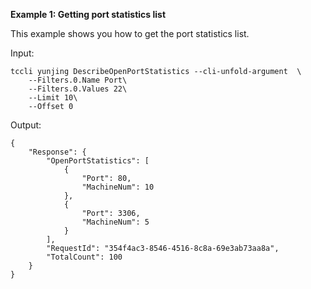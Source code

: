 **Example 1: Getting port statistics list**

This example shows you how to get the port statistics list.

Input: 

```
tccli yunjing DescribeOpenPortStatistics --cli-unfold-argument  \
    --Filters.0.Name Port\
    --Filters.0.Values 22\
    --Limit 10\
    --Offset 0
```

Output: 
```
{
    "Response": {
        "OpenPortStatistics": [
            {
                "Port": 80,
                "MachineNum": 10
            },
            {
                "Port": 3306,
                "MachineNum": 5
            }
        ],
        "RequestId": "354f4ac3-8546-4516-8c8a-69e3ab73aa8a",
        "TotalCount": 100
    }
}
```


